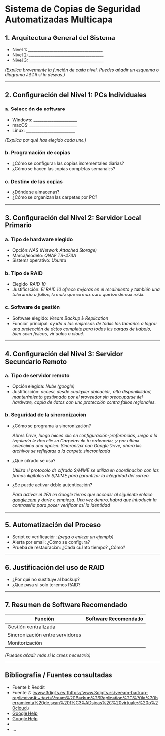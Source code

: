 # Sistema de Copias de Seguridad Automatizadas Multicapa

## 1. Arquitectura General del Sistema

- Nivel 1: ______________________________________
- Nivel 2: ______________________________________
- Nivel 3: ______________________________________

_(Explica brevemente la función de cada nivel. Puedes añadir un esquema o diagrama ASCII si lo deseas.)_

---

## 2. Configuración del Nivel 1: PCs Individuales

### a. Selección de software

- Windows: ______________________
- macOS: ________________________
- Linux: _________________________

_(Explica por qué has elegido cada uno.)_

### b. Programación de copias

- ¿Cómo se configuran las copias incrementales diarias?
- ¿Cómo se hacen las copias completas semanales?

### c. Destino de las copias

- ¿Dónde se almacenan?
- ¿Cómo se organizan las carpetas por PC?

---

## 3. Configuración del Nivel 2: Servidor Local Primario

### a. Tipo de hardware elegido

- Opción: *NAS*  *(Network Attached Storage)*
- Marca/modelo: *QNAP TS-473A*
- Sistema operativo: *Ubuntu*

### b. Tipo de RAID

- Elegido: *RAID 10*
- Justificación: *El RAID 10 ofrece mejoras en el rendimiento y también una tolerancia a fallos, lo malo que es mas caro que los demas raids.*

### c. Software de gestión

- Software elegido: *Veeam Backup & Replication*
- Función principal: *ayuda a las empresas de todos los tamaños a lograr una protección de datos completa para todas las cargas de trabajo, bien sean físicas, virtuales o cloud.*

---

## 4. Configuración del Nivel 3: Servidor Secundario Remoto

### a. Tipo de servidor remoto

- Opción elegida: *Nube (google)*
- Justificación: *acceso desde cualquier ubicación, alta disponibilidad, mantenimiento gestionado por el proveedor sin preocuparse del hardware, capia de datos con una protección contra fallos regionales.*

### b. Seguridad de la sincronización

- ¿Cómo se programa la sincronización?
  
  *Abres Drive, luego haces clic en configuración-preferencias, luego a la izquierda le das clic en Carpetas de tu ordenador, y por ultimo selecciona una opción: Sincronizar con Google Drive, ahora los archivos se reflejaran a la carpeta sincronizada*
- ¿Qué cifrado se usa?
  
  *Utiliza el protocolo de cifrado S/MIME se utiliza en coordinacion con las firmas digitales de S/MIME para garantizar la integridad del correo*
  
- ¿Se puede activar doble autenticación?
  
  *Para activar el 2FA en Google tienes que acceder al siguiente enlace [google.com](https://www.google.com/landing/2step/) y darle a empieza. Una vez dentro, habrá que introducir la contraseña para poder verificar así la identidad*

---

## 5. Automatización del Proceso

- Script de verificación: _(pega o enlaza un ejemplo)_
- Alerta por email: ¿Cómo se configura?
- Prueba de restauración: ¿Cada cuánto tiempo? ¿Cómo?

---

## 6. Justificación del uso de RAID

- ¿Por qué no sustituye al backup?
- ¿Qué pasa si solo tenemos RAID?

---

## 7. Resumen de Software Recomendado

| Función                        | Software Recomendado     |
|-------------------------------|--------------------------|
| Gestión centralizada          |                          |
| Sincronización entre servidores|                          |
| Monitorización                |                          |

_(Puedes añadir más si lo crees necesario)_

---

## Bibliografía / Fuentes consultadas

- Fuente 1: Reddit
- Fuente 2: [www.3digits.es](https://www.3digits.es/veeam-backup-replication#:~:text=Veeam%20Backup%26Replication%2C%20la%20herramienta%20de,sean%20f%C3%ADsicas%2C%20virtuales%20o%20cloud.)
- [Google Help](https://support.google.com/mail/answer/13317990?hl=es#:~:text=Protocolo%20de%20cifrado&text=509%20en%20los%20que%20conf%C3%ADe,garantizar%20la%20integridad%20del%20correo.)
- [Google Help](https://support.google.com/drive/answer/10838124?hl=es)
- [](https://www.ciberseguridad.eus/hogar-seguro/como/como-se-activa-el-factor-de-doble-autenticacion-2fa-en-google#:~:text=Para%20activar%20el%202FA%20en,poder%20verificar%20as%C3%AD%20la%20identidad.)
- ...

